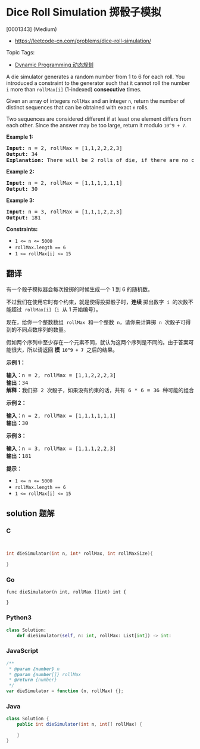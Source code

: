 # Dice Roll Simulation 掷骰子模拟

[0001343] (Medium)

- https://leetcode-cn.com/problems/dice-roll-simulation/

Topic Tags:

- [Dynamic Programming 动态规划](https://leetcode-cn.com/tag/dynamic-programming/)

A die simulator generates a random number from 1 to 6 for each roll. You introduced a constraint to the generator such that it cannot roll the number `i` more than `rollMax[i]` (1-indexed) **consecutive** times.

Given an array of integers `rollMax` and an integer `n`, return the number of distinct sequences that can be obtained with exact `n` rolls.

Two sequences are considered different if at least one element differs from each other. Since the answer may be too large, return it modulo `10^9 + 7`.

**Example 1:**

<pre><strong>Input:</strong> n = 2, rollMax = [1,1,2,2,2,3]
<strong>Output:</strong> 34
<strong>Explanation:</strong> There will be 2 rolls of die, if there are no constraints on the die, there are 6 * 6 = 36 possible combinations. In this case, looking at rollMax array, the numbers 1 and 2 appear at most once consecutively, therefore sequences (1,1) and (2,2) cannot occur, so the final answer is 36-2 = 34.
</pre>

**Example 2:**

<pre><strong>Input:</strong> n = 2, rollMax = [1,1,1,1,1,1]
<strong>Output:</strong> 30
</pre>

**Example 3:**

<pre><strong>Input:</strong> n = 3, rollMax = [1,1,1,2,2,3]
<strong>Output:</strong> 181
</pre>

**Constraints:**

- `1 <= n <= 5000`
- `rollMax.length == 6`
- `1 <= rollMax[i] <= 15`

## 翻译

有一个骰子模拟器会每次投掷的时候生成一个 1 到 6 的随机数。

不过我们在使用它时有个约束，就是使得投掷骰子时，**连续** 掷出数字  `i`  的次数不能超过  `rollMax[i]`（`i`  从 1 开始编号）。

现在，给你一个整数数组  `rollMax`  和一个整数  `n`，请你来计算掷  `n`  次骰子可得到的不同点数序列的数量。

假如两个序列中至少存在一个元素不同，就认为这两个序列是不同的。由于答案可能很大，所以请返回 **模  `10^9 + 7`**  之后的结果。

**示例 1：**

<pre><strong>输入：</strong>n = 2, rollMax = [1,1,2,2,2,3]
<strong>输出：</strong>34
<strong>解释：</strong>我们掷 2 次骰子，如果没有约束的话，共有 6 * 6 = 36 种可能的组合。但是根据 rollMax 数组，数字 1 和 2 最多连续出现一次，所以不会出现序列 (1,1) 和 (2,2)。因此，最终答案是 36-2 = 34。
</pre>

**示例 2：**

<pre><strong>输入：</strong>n = 2, rollMax = [1,1,1,1,1,1]
<strong>输出：</strong>30
</pre>

**示例 3：**

<pre><strong>输入：</strong>n = 3, rollMax = [1,1,1,2,2,3]
<strong>输出：</strong>181
</pre>

**提示：**

- `1 <= n <= 5000`
- `rollMax.length == 6`
- `1 <= rollMax[i] <= 15`

## solution 题解

### C

```c


int dieSimulator(int n, int* rollMax, int rollMaxSize){

}
```

### Go

```golang
func dieSimulator(n int, rollMax []int) int {

}
```

### Python3

```python
class Solution:
    def dieSimulator(self, n: int, rollMax: List[int]) -> int:
```

### JavaScript

```javascript
/**
 * @param {number} n
 * @param {number[]} rollMax
 * @return {number}
 */
var dieSimulator = function (n, rollMax) {};
```

### Java

```java
class Solution {
    public int dieSimulator(int n, int[] rollMax) {

    }
}
```
